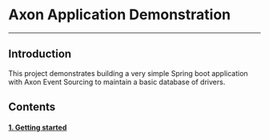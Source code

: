 # Axon Application Demonstration
***

## Introduction

This project demonstrates building a very simple Spring boot application with Axon Event Sourcing to maintain a 
basic database of drivers.

## Contents

#### [1. Getting started](/document_files/getting_started.md)